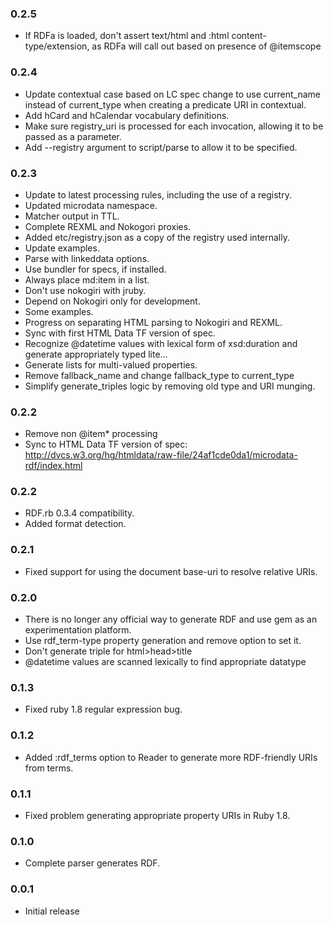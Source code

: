 ### 0.2.5
* If RDFa is loaded, don't assert text/html and :html content-type/extension, as RDFa will call out based on presence of @itemscope

### 0.2.4
* Update contextual case based on LC spec change to use current_name instead of current_type when creating a predicate URI in contextual.
* Add hCard and hCalendar vocabulary definitions.
* Make sure registry_uri is processed for each invocation, allowing it to be passed as a parameter.
* Add --registry argument to script/parse to allow it to be specified.

### 0.2.3
* Update to latest processing rules, including the use of a registry.
* Updated microdata namespace.
* Matcher output in TTL.
* Complete REXML and Nokogori proxies.
* Added etc/registry.json as a copy of the registry used internally.
* Update examples.
* Parse with linkeddata options.
* Use bundler for specs, if installed.
* Always place md:item in a list.
* Don't use nokogiri with jruby.
* Depend on Nokogiri only for development.
* Some examples.
* Progress on separating HTML parsing to Nokogiri and REXML.
* Sync with first HTML Data TF version of spec.
* Recognize @datetime values with lexical form of xsd:duration and generate appropriately typed lite...
* Generate lists for multi-valued properties.
* Remove fallback_name and change fallback_type to current_type
* Simplify generate_triples logic by removing old type and URI munging.

### 0.2.2
* Remove non @item* processing
* Sync to HTML Data TF version of spec: http://dvcs.w3.org/hg/htmldata/raw-file/24af1cde0da1/microdata-rdf/index.html
### 0.2.2
* RDF.rb 0.3.4 compatibility.
* Added format detection.

### 0.2.1
* Fixed support for using the document base-uri to resolve relative URIs.

### 0.2.0
* There is no longer any official way to generate RDF and use gem as an experimentation platform.
* Use rdf_term-type property generation and remove option to set it.
* Don't generate triple for html\>head\>title
* \@datetime values are scanned lexically to find appropriate datatype

### 0.1.3
* Fixed ruby 1.8 regular expression bug.

### 0.1.2
* Added :rdf\_terms option to Reader to generate more RDF-friendly URIs from terms.

### 0.1.1
* Fixed problem generating appropriate property URIs in Ruby 1.8.

### 0.1.0
* Complete parser generates RDF.

### 0.0.1
* Initial release
